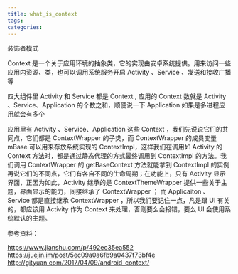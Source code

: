 ```yaml
---
title: what_is_context
tags:
categories:
---
```


装饰者模式

Context 是一个关于应用环境的抽象类，它的实现由安卓系统提供。用来访问一些应用内资源、类，也可以调用系统服务开启 Activity 、Service 、发送和接收广播等

四大组件里 Activity 和 Service 都是 Context , 应用的 Context 数就是 Activity 、Service、Application 的个数之和，顺便说一下 Application 如果是多进程应用就会有多个

应用里有 Activity 、Service、Application 这些 Context ，我们先说说它们的共同点，它们都是 ContextWrapper 的子类，而 ContextWrapper 的成员变量 mBase 可以用来存放系统实现的 ContextImpl，这样我们在调用如 Activity 的 Context 方法时，都是通过静态代理的方式最终调用到 ContextImpl 的方法。我们调用 ContextWrapper 的 getBaseContext 方法就能拿到 ContextImpl 的实例
再说它们的不同点，它们有各自不同的生命周期；在功能上，只有 Activity 显示界面，正因为如此，Activity 继承的是 ContextThemeWrapper 提供一些关于主题，界面显示的能力，间接继承了 ContextWrapper ； 而 Applicaiton 、Service 都是直接继承 ContextWrapper ，所以我们要记住一点，凡是跟 UI 有关的，都应该用 Activity 作为 Context 来处理，否则要么会报错，要么 UI 会使用系统默认的主题。



参考资料：

https://www.jianshu.com/p/492ec35ea552
https://juejin.im/post/5ec09a0a6fb9a0437f73bf4e
http://gityuan.com/2017/04/09/android_context/